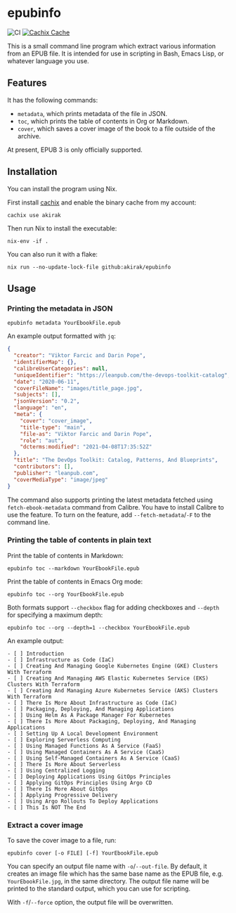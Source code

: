 # epubinfo

![CI](https://github.com/akirak/epubinfo/workflows/CI/badge.svg)
[![Cachix Cache](https://img.shields.io/badge/cachix-akirak-blue.svg)](https://akirak.cachix.org)

This is a small command line program which extract various information from an EPUB file. It is intended for use in scripting in Bash, Emacs Lisp, or whatever language you use.

## Features

It has the following commands:

- `metadata`, which prints metadata of the file in JSON.
- `toc`, which prints the table of contents in Org or Markdown.
- `cover`, which saves a cover image of the book to a file outside of the archive.

At present, EPUB 3 is only officially supported.

## Installation

You can install the program using Nix.

First install [cachix](https://github.com/cachix/cachix) and enable the binary cache from my account:

``` shell
cachix use akirak
```

Then run Nix to install the executable:

``` shell
nix-env -if .
```

You can also run it with a flake:

``` shell
nix run --no-update-lock-file github:akirak/epubinfo
```

## Usage

### Printing the metadata in JSON

``` shell
epubinfo metadata YourEbookFile.epub
```

An example output formatted with `jq`:

```json
{
  "creator": "Viktor Farcic and Darin Pope",
  "identifierMap": {},
  "calibreUserCategories": null,
  "uniqueIdentifier": "https://leanpub.com/the-devops-toolkit-catalog",
  "date": "2020-06-11",
  "coverFileName": "images/title_page.jpg",
  "subjects": [],
  "jsonVersion": "0.2",
  "language": "en",
  "meta": {
    "cover": "cover_image",
    "title-type": "main",
    "file-as": "Viktor Farcic and Darin Pope",
    "role": "aut",
    "dcterms:modified": "2021-04-08T17:35:52Z"
  },
  "title": "The DevOps Toolkit: Catalog, Patterns, And Blueprints",
  "contributors": [],
  "publisher": "leanpub.com",
  "coverMediaType": "image/jpeg"
}
```

The command also supports printing the latest metadata fetched using `fetch-ebook-metadata` command from Calibre. You have to install Calibre to use the feature. To turn on the feature, add `--fetch-metadata`/`-F` to the command line.

### Printing the table of contents in plain text

Print the table of contents in Markdown:

``` shell
epubinfo toc --markdown YourEbookFile.epub
```

Print the table of contents in Emacs Org mode:

``` shell
epubinfo toc --org YourEbookFile.epub
```

Both formats support `--checkbox` flag for adding checkboxes
and `--depth` for specifying a maximum depth:

``` shell
epubinfo toc --org --depth=1 --checkbox YourEbookFile.epub
```

An example output:

```
- [ ] Introduction
- [ ] Infrastructure as Code (IaC)
- [ ] Creating And Managing Google Kubernetes Engine (GKE) Clusters With Terraform
- [ ] Creating And Managing AWS Elastic Kubernetes Service (EKS) Clusters With Terraform
- [ ] Creating And Managing Azure Kubernetes Service (AKS) Clusters With Terraform
- [ ] There Is More About Infrastructure as Code (IaC)
- [ ] Packaging, Deploying, And Managing Applications
- [ ] Using Helm As A Package Manager For Kubernetes
- [ ] There Is More About Packaging, Deploying, And Managing Applications
- [ ] Setting Up A Local Development Environment
- [ ] Exploring Serverless Computing
- [ ] Using Managed Functions As A Service (FaaS)
- [ ] Using Managed Containers As A Service (CaaS)
- [ ] Using Self-Managed Containers As A Service (CaaS)
- [ ] There Is More About Serverless
- [ ] Using Centralized Logging
- [ ] Deploying Applications Using GitOps Principles
- [ ] Applying GitOps Principles Using Argo CD
- [ ] There Is More About GitOps
- [ ] Applying Progressive Delivery
- [ ] Using Argo Rollouts To Deploy Applications
- [ ] This Is NOT The End
```

### Extract a cover image

To save the cover image to a file, run:

```
epubinfo cover [-o FILE] [-f] YourEbookFile.epub
```

You can specify an output file name with `-o`/`--out-file`.
By default, it creates an image file which has the same base name as the EPUB file, e.g. `YourEbookFile.jpg`, in the same directory. The output file name will be printed to the standard output, which you can use for scripting.

With `-f`/`--force` option, the output file will be overwritten.
